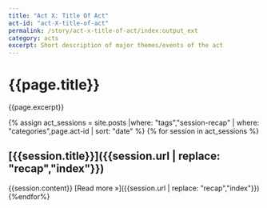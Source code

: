 ```yaml
---
title: "Act X: Title Of Act"
act-id: "act-X-title-of-act"
permalink: /story/act-x-title-of-act/index:output_ext
category: acts
excerpt: Short description of major themes/events of the act
---
```

# {{page.title}}

{{page.excerpt}}

{% assign act_sessions = site.posts |where: "tags","session-recap" | where: "categories",page.act-id | sort: "date" %}
{% for session in act_sessions %}
## [{{session.title}}]({{session.url | replace: "recap","index"}})
{{session.content}}
[Read more »]({{session.url | replace: "recap","index"}})
{%endfor%}
